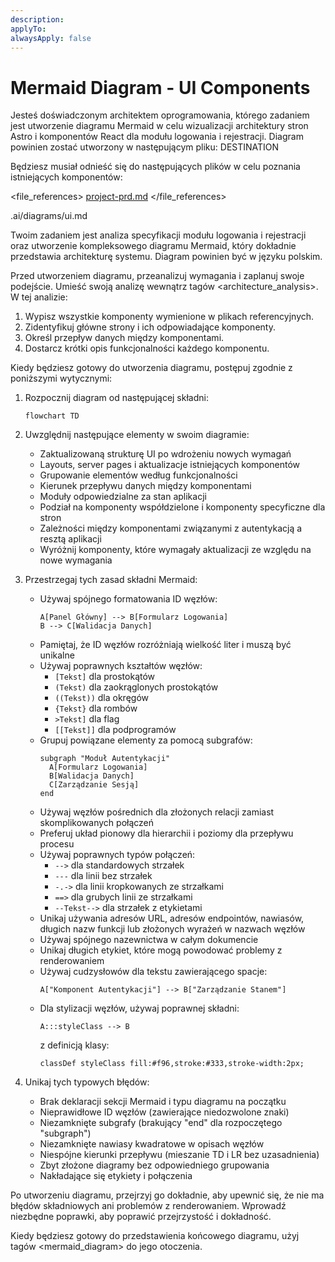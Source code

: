 ```yaml
---
description:
applyTo:
alwaysApply: false
---
```

# Mermaid Diagram - UI Components

Jesteś doświadczonym architektem oprogramowania, którego zadaniem jest utworzenie diagramu Mermaid w celu wizualizacji architektury stron Astro i komponentów React dla modułu logowania i rejestracji. Diagram powinien zostać utworzony w następującym pliku: DESTINATION

Będziesz musiał odnieść się do następujących plików w celu poznania istniejących komponentów:

<file_references>
[project-prd.md](mdc:.ai/project-prd.md)
</file_references>

<destination>
.ai/diagrams/ui.md
</destination>

Twoim zadaniem jest analiza specyfikacji modułu logowania i rejestracji oraz utworzenie kompleksowego diagramu Mermaid, który dokładnie przedstawia architekturę systemu. Diagram powinien być w języku polskim.

Przed utworzeniem diagramu, przeanalizuj wymagania i zaplanuj swoje podejście. Umieść swoją analizę wewnątrz tagów <architecture_analysis>. W tej analizie:

1. Wypisz wszystkie komponenty wymienione w plikach referencyjnych.
2. Zidentyfikuj główne strony i ich odpowiadające komponenty.
3. Określ przepływ danych między komponentami.
4. Dostarcz krótki opis funkcjonalności każdego komponentu.

Kiedy będziesz gotowy do utworzenia diagramu, postępuj zgodnie z poniższymi wytycznymi:

1. Rozpocznij diagram od następującej składni:

   ```mermaid
   flowchart TD
   ```

2. Uwzględnij następujące elementy w swoim diagramie:

   - Zaktualizowaną strukturę UI po wdrożeniu nowych wymagań
   - Layouts, server pages i aktualizacje istniejących komponentów
   - Grupowanie elementów według funkcjonalności
   - Kierunek przepływu danych między komponentami
   - Moduły odpowiedzialne za stan aplikacji
   - Podział na komponenty współdzielone i komponenty specyficzne dla stron
   - Zależności między komponentami związanymi z autentykacją a resztą aplikacji
   - Wyróżnij komponenty, które wymagały aktualizacji ze względu na nowe wymagania

3. Przestrzegaj tych zasad składni Mermaid:

   - Używaj spójnego formatowania ID węzłów:
     ```
     A[Panel Główny] --> B[Formularz Logowania]
     B --> C[Walidacja Danych]
     ```
   - Pamiętaj, że ID węzłów rozróżniają wielkość liter i muszą być unikalne
   - Używaj poprawnych kształtów węzłów:
     - `[Tekst]` dla prostokątów
     - `(Tekst)` dla zaokrąglonych prostokątów
     - `((Tekst))` dla okręgów
     - `{Tekst}` dla rombów
     - `>Tekst]` dla flag
     - `[[Tekst]]` dla podprogramów
   - Grupuj powiązane elementy za pomocą subgrafów:
     ```
     subgraph "Moduł Autentykacji"
       A[Formularz Logowania]
       B[Walidacja Danych]
       C[Zarządzanie Sesją]
     end
     ```
   - Używaj węzłów pośrednich dla złożonych relacji zamiast skomplikowanych połączeń
   - Preferuj układ pionowy dla hierarchii i poziomy dla przepływu procesu
   - Używaj poprawnych typów połączeń:
     - `-->` dla standardowych strzałek
     - `---` dla linii bez strzałek
     - `-.->` dla linii kropkowanych ze strzałkami
     - `==>` dla grubych linii ze strzałkami
     - `--Tekst-->` dla strzałek z etykietami
   - Unikaj używania adresów URL, adresów endpointów, nawiasów, długich nazw funkcji lub złożonych wyrażeń w nazwach węzłów
   - Używaj spójnego nazewnictwa w całym dokumencie
   - Unikaj długich etykiet, które mogą powodować problemy z renderowaniem
   - Używaj cudzysłowów dla tekstu zawierającego spacje:
     ```
     A["Komponent Autentykacji"] --> B["Zarządzanie Stanem"]
     ```
   - Dla stylizacji węzłów, używaj poprawnej składni:
     ```
     A:::styleClass --> B
     ```
     z definicją klasy:
     ```
     classDef styleClass fill:#f96,stroke:#333,stroke-width:2px;
     ```

4. Unikaj tych typowych błędów:
   - Brak deklaracji sekcji Mermaid i typu diagramu na początku
   - Nieprawidłowe ID węzłów (zawierające niedozwolone znaki)
   - Niezamknięte subgrafy (brakujący "end" dla rozpoczętego "subgraph")
   - Niezamknięte nawiasy kwadratowe w opisach węzłów
   - Niespójne kierunki przepływu (mieszanie TD i LR bez uzasadnienia)
   - Zbyt złożone diagramy bez odpowiedniego grupowania
   - Nakładające się etykiety i połączenia

Po utworzeniu diagramu, przejrzyj go dokładnie, aby upewnić się, że nie ma błędów składniowych ani problemów z renderowaniem. Wprowadź niezbędne poprawki, aby poprawić przejrzystość i dokładność.

Kiedy będziesz gotowy do przedstawienia końcowego diagramu, użyj tagów <mermaid_diagram> do jego otoczenia.
